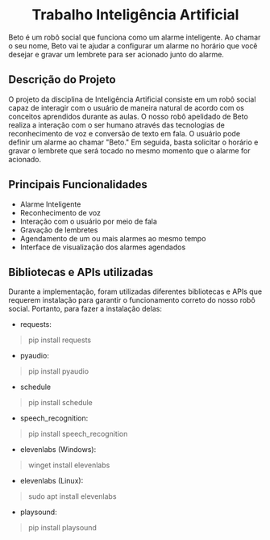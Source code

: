 <h1 align="center"> Trabalho Inteligência Artificial </h1>


Beto é um robô social que funciona como um alarme inteligente. Ao chamar o seu nome, Beto vai te ajudar a configurar um alarme no horário que você desejar e gravar um lembrete para ser acionado junto do alarme.


## Descrição do Projeto

O projeto da disciplina de Inteligência Artificial consiste em um robô social capaz de interagir com o usuário de maneira natural de acordo com os conceitos aprendidos durante as aulas. O nosso robô apelidado de Beto realiza a interação com o ser humano através das tecnologias de reconhecimento de voz e conversão de texto em fala. O usuário pode definir um alarme ao chamar "Beto." Em seguida, basta solicitar o horário e gravar o lembrete que será tocado no mesmo momento que o alarme for acionado. 

## Principais Funcionalidades

- Alarme Inteligente
- Reconhecimento de voz
- Interação com o usuário por meio de fala
- Gravação de lembretes
- Agendamento de um ou mais alarmes ao mesmo tempo
- Interface de visualização dos alarmes agendados

## Bibliotecas e APIs utilizadas

Durante a implementação, foram utilizadas diferentes bibliotecas e APIs que requerem instalação para garantir o funcionamento correto do nosso robô social. Portanto, para fazer a instalação delas:

- requests:
> pip install requests

- pyaudio:
> pip install pyaudio

- schedule
> pip install schedule

- speech_recognition:
> pip install speech_recognition

- elevenlabs (Windows):
> winget install elevenlabs

- elevenlabs (Linux):
> sudo apt install elevenlabs

- playsound:
> pip install playsound